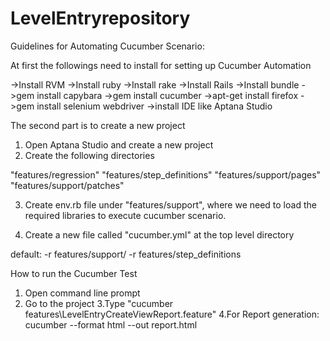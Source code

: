 # LevelEntryrepository

Guidelines for Automating Cucumber Scenario:

At first the followings need to install for setting up Cucumber Automation

->Install RVM
->Install ruby
->Install rake
->Install Rails 
->Install bundle
->gem install capybara
->gem install cucumber
->apt-get install firefox
->gem install selenium webdriver
->install IDE like Aptana Studio
 
The second part is to create a new project
 
1. Open Aptana Studio and create a new project
2. Create the following directories

"features/regression"
"features/step_definitions"
"features/support/pages"
"features/support/patches"

3. Create env.rb file under "features/support", where we need to load the required libraries to execute cucumber scenario.

4. Create a new file called "cucumber.yml" at the top level directory

default: -r features/support/ -r features/step_definitions

How to run the Cucumber Test

1. Open command line prompt
2. Go to the project
3.Type "cucumber features\LevelEntryCreateViewReport.feature"
4.For Report generation: cucumber --format html --out report.html

